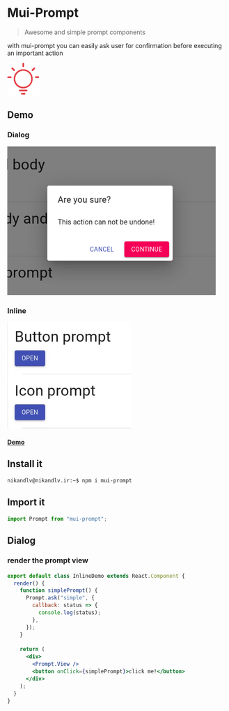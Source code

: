 # Mui-Prompt

> Awesome and simple prompt components

with mui-prompt you can easily ask user for confirmation before executing an important action

<img src="icon.png" alt="drawing" width="75"/>

## Demo

### Dialog

<img src="dialog.png" alt="drawing" />

### Inline

<img src="inline.gif" alt="drawing" />

#### [Demo](http://nikandlv.github.io/mui-prompt)

## Install it

```console
nikandlv@nikandlv.ir:~$ npm i mui-prompt
```

## Import it

```js
import Prompt from "mui-prompt";
```

## Dialog

### render the prompt view

```jsx
export default class InlineDemo extends React.Component {
  render() {
    function simplePrompt() {
      Prompt.ask("simple", {
        callback: status => {
          console.log(status);
        },
      });
    }

    return (
      <div>
        <Prompt.View />
        <button onClick={simplePrompt}>click me!</button>
      </div>
    );
  }
}
```
